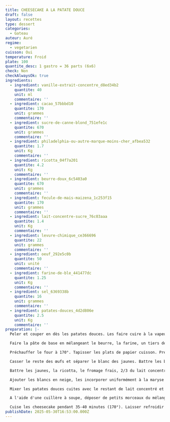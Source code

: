 ```yaml
---
title: CHEESECAKE A LA PATATE DOUCE
draft: false
layout: recettes
type: dessert
categories:
  - Gateau
auteur: Auré
regime:
  - vegetarien
cuisson: Oui
temperature: Froid
plate: 100
quantite_desc: 1 gastro = 36 parts (6x6)
check: Non
checkAlwaysOk: true
ingredients:
  - ingredient: vanille-extrait-concentre_d8ed34b2
    quantite: 40
    unit: ml
    commentaire: ''
  - ingredient: cacao_57bbbd10
    quantite: 170
    unit: grammes
    commentaire: ''
  - ingredient: sucre-de-canne-blond_751efe1c
    quantite: 670
    unit: grammes
    commentaire: ''
  - ingredient: philadelphia-ou-autre-marque-moins-cher_afbea532
    quantite: 1.7
    unit: Kg
    commentaire: ''
  - ingredient: ricotta_04f7a201
    quantite: 4.2
    unit: Kg
    commentaire: ''
  - ingredient: beurre-doux_6c5403a0
    quantite: 670
    unit: grammes
    commentaire: ''
  - ingredient: fecule-de-mais-maizena_1c253f15
    quantite: 170
    unit: grammes
    commentaire: ''
  - ingredient: lait-concentre-sucre_76c03aaa
    quantite: 1.4
    unit: Kg
    commentaire: ''
  - ingredient: levure-chimique_ce366696
    quantite: 22
    unit: grammes
    commentaire: ''
  - ingredient: oeuf_292e5c0b
    quantite: 50
    unit: unité
    commentaire: ''
  - ingredient: farine-de-ble_441477dc
    quantite: 1.25
    unit: Kg
    commentaire: ''
  - ingredient: sel_6369338b
    quantite: 16
    unit: grammes
    commentaire: ''
  - ingredient: patates-douces_4d2d806e
    quantite: 2.5
    unit: Kg
    commentaire: ''
preparation: |-
  Peler et couper en dès les patates douces. Les faire cuire à la vapeur.

  Faire la pâte de base en mélangeant le beurre, la farine, un tiers des œufs, le cacao en poudre, la levure chimique et le sel. Séparer la pâte en fonction du nombre de plats nécessaires. Former des boules aplaties emballées dans du cellophane et placer au frais 30 minutes.

  Préchauffer le four à 170°. Tapisser les plats de papier cuisson. Presser la pâte refroidie dans les moules pour obtenir un fond régulier.

  Casser le reste des œufs et séparer le blanc des jaunes. Battre les blancs en neige en plusieurs fois s'il y en a beaucoup. Réserver.

  Battre les jaunes, la ricotta, le fromage frais, 2/3 du lait concentré, la moitié de la maïzena et l'extrait de vanille.

  Ajouter les blancs en neige, les incorporer uniformément à la maryse et répartir le mélange sur le fond de pâte.

  Mixer les patates douces cuites avec le restant de lait concentré et de maïzena.

  A l'aide d'une cuillère à soupe, déposer de petits morceaux du mélange de patates sur le mélange de fromage en respectant une distance d'environ 4 cm. Passer une fourchette en spirale dans les deux mélanges de manière à obtenir un léger marbrage.

  Cuise les cheesecake pendant 35-40 minutes (170°). Laisser refroidir avant de servir.
publishDate: 2025-05-30T16:53:00.000Z
---
```

